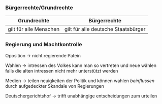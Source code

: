 ### Bürgerrechte/Grundrechte

|Grundrechte|Bürgerrechte|
|-----------|------------|
|gilt für alle Menschen| gilt für alle deutsche Staatsbürger|

### Regierung und Machtkontrolle
Oposition $\rightarrow$ nicht regierende Patein

Wahlen $\rightarrow$ intressen des Volkes kann man so vertreten und neue wählen falls die alten intressen nicht mehr unterstützt werden

Medien $\rightarrow$ teilen neuigkeiten der Politik und können wahlen *beinflussen* durch aufgedeckter Skandale von Regierungen

Deutschergerichtshof $\rightarrow$ trifft unabhängige entscheidungen zum urteilen